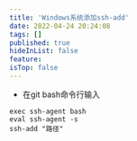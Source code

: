 ```yaml
---
title: 'Windows系统添加ssh-add'
date: 2022-04-24 20:24:08
tags: []
published: true
hideInList: false
feature: 
isTop: false
---
```

* 在git bash命令行输入
```
exec ssh-agent bash
eval ssh-agent -s
ssh-add "路径"
```